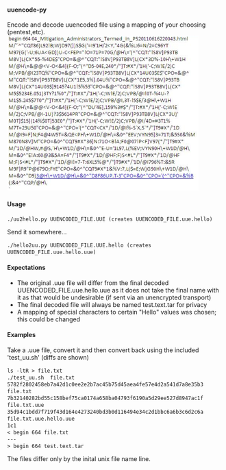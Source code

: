 #### uuencode-py
Encode and decode uuencoded file using a mapping of your choosing (pentest,etc).
![uuencode](uu.png)


#### Usage
```
./uu2hello.py UUENCODED_FILE.UUE (creates UUENCODED_FILE.uue.hello)
```

Send it somewhere...

```
./hello2uu.py UUENCODED_FILE.UUE.hello (creates UUENCODED_FILE.uue.hello.uue)
```
#### Expectations
- The original .uue file will differ from the final decoded UUENCODED_FILE.uue.hello.uue as it does not take the final name with it as that would be undesirable (if sent via an unencrypted transport)
- The final decoded file will always be named test.text.tar for privacy
- A mapping of special characters to certain "Hello" values was chosen; this could be changed


#### Examples
Take a .uue file, convert it and then convert back using the included 'test_uu.sh' (diffs are shown)

```
ls -ltR > file.txt
./test_uu.sh  file.txt 
5782f2802458eb7a42d1c0ee2e2b7ac45b75d45aea4fe57e4d2a541d7a8e35b3  file.txt
7b32140282bd55c158bef75ca0174a658ba04793f6190a5d29ee527d8947ac1f  file.txt.uue
35d94c1bdd7f719f43d164e4273240bd3b0d116494e34c2d1bbc6a6b3c6d2c6a  file.txt.uue.hello.uue
1c1
< begin 664 file.txt
---
> begin 664 test.text.tar

```
The files differ only by the inital unix file name line.
